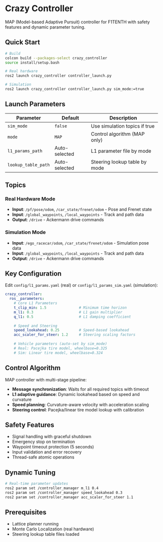 # Crazy Controller

MAP (Model-based Adaptive Pursuit) controller for F1TENTH with safety features and dynamic parameter tuning.

## Quick Start

```bash
# Build
colcon build --packages-select crazy_controller
source install/setup.bash

# Real hardware
ros2 launch crazy_controller controller_launch.py

# Simulation
ros2 launch crazy_controller controller_launch.py sim_mode:=true
```

## Launch Parameters

| Parameter | Default | Description |
|-----------|---------|-------------|
| `sim_mode` | `false` | Use simulation topics if true |
| `mode` | `MAP` | Control algorithm (MAP only) |
| `l1_params_path` | Auto-selected | L1 parameter file by mode |
| `lookup_table_path` | Auto-selected | Steering lookup table by mode |

## Topics

### Real Hardware Mode
- **Input**: `/pf/pose/odom`, `/car_state/frenet/odom` - Pose and Frenet state
- **Input**: `/global_waypoints`, `/local_waypoints` - Track and path data
- **Output**: `/drive` - Ackermann drive commands

### Simulation Mode
- **Input**: `/ego_racecar/odom`, `/car_state/frenet/odom` - Simulation pose data
- **Input**: `/global_waypoints`, `/local_waypoints` - Track and path data
- **Output**: `/drive` - Ackermann drive commands

## Key Configuration

Edit `config/l1_params.yaml` (real) or `config/l1_params_sim.yaml` (simulation):

```yaml
crazy_controller:
  ros__parameters:
    # Core L1 Parameters
    t_clip_min: 1.5               # Minimum time horizon
    m_l1: 0.3                     # L1 gain multiplier
    q_l1: 0.5                     # L1 damping coefficient
    
    # Speed and Steering
    speed_lookahead: 0.25         # Speed-based lookahead
    acc_scaler_for_steer: 1.2     # Steering scaling factors
    
    # Vehicle parameters (auto-set by sim_mode)
    # Real: Pacejka tire model, wheelbase=0.325
    # Sim: Linear tire model, wheelbase=0.324
```

## Control Algorithm

MAP controller with multi-stage pipeline:
- **Message synchronization**: Waits for all required topics with timeout
- **L1 adaptive guidance**: Dynamic lookahead based on speed and curvature
- **Speed planning**: Curvature-aware velocity with acceleration scaling
- **Steering control**: Pacejka/linear tire model lookup with calibration

## Safety Features

- Signal handling with graceful shutdown
- Emergency stop on termination
- Waypoint timeout protection (5 seconds)
- Input validation and error recovery
- Thread-safe atomic operations

## Dynamic Tuning

```bash
# Real-time parameter updates
ros2 param set /controller_manager m_l1 0.4
ros2 param set /controller_manager speed_lookahead 0.3
ros2 param set /controller_manager acc_scaler_for_steer 1.1
```

## Prerequisites

- Lattice planner running
- Monte Carlo Localization (real hardware)
- Steering lookup table files loaded